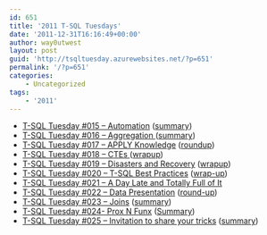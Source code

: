 ```yaml
---
id: 651
title: '2011 T-SQL Tuesdays'
date: '2011-12-31T16:16:49+00:00'
author: way0utwest
layout: post
guid: 'http://tsqltuesday.azurewebsites.net/?p=651'
permalink: '/?p=651'
categories:
    - Uncategorized
tags:
    - '2011'
---
```


- [T-SQL Tuesday #015 – Automation](http://sqlasylum.wordpress.com/2011/02/01/invitation-to-t-sql-tuesday-15-automation-in-sql-server/) ([summary](http://sqlasylum.wordpress.com/2011/02/11/t-sql-tuesday-15-summary/))
- [T-SQL Tuesday #016 – Aggregation ](http://blogs.lessthandot.com/index.php/DataMgmt/DBProgramming/come-one-come-all-to)([summary](http://blogs.lessthandot.com/index.php/DataMgmt/DBProgramming/sum-t-sql-tuesday-016))
- [T-SQL Tuesday #017 – APPLY Knowledge](http://mattvelic.com/tsql-tuesday-17-invite/) ([roundup](http://mattvelic.com/tsql-tuesday-17-roundup/))
- [T-SQL Tuesday #018 – CTEs ](http://www.bobpusateri.com/archive/2011/04/invitation-to-t-sql-tuesday-18-ctes/)([wrapup](http://www.bobpusateri.com/archive/2011/05/t-sql-tuesday-18-wrapup/))
- [T-SQL Tuesday #019 – Disasters and Recovery](http://www.allenkinsel.com/archive/2011/06/invitation-for-t-sql-tuesday-19-disasters-recovery/) ([wrapup](http://www.allenkinsel.com/archive/2011/06/t-sql-tuesday-19-wrapup/))
- [T-SQL Tuesday #020 – T-SQL Best Practices](http://tsqltuesday.azurewebsites.net/2018/07/05/t-sql-tuesday-020-t-sql-best-practices/) ([wrap-up](http://troubleshootingsql.com/2011/07/15/t-sql-tuesday-20-wrap-up-and-a-few-smiles/))
- [T-SQL Tuesday #021 – A Day Late and Totally Full of It](http://tsqltuesday.azurewebsites.net/2011/08/03/t-sql-tuesday-021-a-day-late-and-totally-full-of-it/)
- [T-SQL Tuesday #022 – Data Presentation](http://www.sqlservercentral.com/blogs/pearlknows/2011/09/06/invitation-for-t-sql-tuesday-22-data-presentation/) ([round-up](http://www.sqlservercentral.com/blogs/pearlknows/2011/09/20/t-sql-tuesday-22-round-up-data-presentation/))
- [T-SQL Tuesday #023 – Joins](http://tsqltuesday.azurewebsites.net/2011/09/27/t-sql-tuesday-023-joins/) ([summary](http://codegumbo.com/index.php/2011/10/10/tsql2sday-roundup/))
- [T-SQL Tuesday #024- Prox N Funx](http://bradsruminations.blogspot.com/2011/10/invitation-for-t-sql-tuesday-024-prox-n.html) ([Summary](http://bradsruminations.blogspot.com/2011/11/t-sql-tuesday-024-roundup.html))
- [T-SQL Tuesday #025 – Invitation to share your tricks](http://sqlblog.com/blogs/allen_white/archive/2011/12/05/t-sql-tuesday-025-invitation-to-share-your-tricks.aspx) ([summary](http://sqlblog.com/blogs/allen_white/archive/2011/12/17/t-sql-tuesday-25-followup-just-in-time-for-the-holidays.aspx))